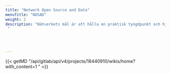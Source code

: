 ```yaml
---
title: "Network Open Source and Data"
menuTitle: "NOSAD"
weight: 2
description: "Nätverkets mål är att hålla en praktisk tyngdpunkt och hjälpa och inspirera myndigheter i hur de kan ta nästa steg för att öka tillgängliggörandet och nyttjandet öppna data
 "



  
---
```

{{< getMD "/api/gitlab/api/v4/projects/18440910/wikis/home?with_content=1 " >}}



